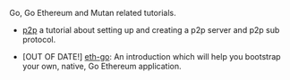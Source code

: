 Go, Go Ethereum and Mutan related tutorials.

* [p2p](https://github.com/ethereum/go-ethereum/wiki/Peer-to-Peer) a tutorial about setting up and creating a p2p server and p2p sub protocol.

* [OUT OF DATE!] [eth-go](https://github.com/ethereum/go-ethereum/wiki/Creating-your-own-Ethereum-apps-using-Eth-go): An introduction which will help you bootstrap your own, native, Go Ethereum application.